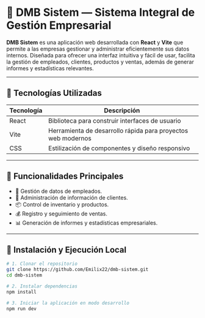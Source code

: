 # 🏢 DMB Sistem — Sistema Integral de Gestión Empresarial

**DMB Sistem** es una aplicación web desarrollada con **React** y **Vite** que permite a las empresas gestionar y administrar eficientemente sus datos internos. Diseñada para ofrecer una interfaz intuitiva y fácil de usar, facilita la gestión de empleados, clientes, productos y ventas, además de generar informes y estadísticas relevantes.

---

## 🧰 Tecnologías Utilizadas

| Tecnología | Descripción |
|------------|-------------|
| React      | Biblioteca para construir interfaces de usuario |
| Vite       | Herramienta de desarrollo rápida para proyectos web modernos |
| CSS        | Estilización de componentes y diseño responsivo |

---

## 🎯 Funcionalidades Principales

- 👥 Gestión de datos de empleados.
- 🧾 Administración de información de clientes.
- 📦 Control de inventario y productos.
- 💰 Registro y seguimiento de ventas.
- 📊 Generación de informes y estadísticas empresariales.

---

## 🚀 Instalación y Ejecución Local

```bash
# 1. Clonar el repositorio
git clone https://github.com/Emilix22/dmb-sistem.git
cd dmb-sistem

# 2. Instalar dependencias
npm install

# 3. Iniciar la aplicación en modo desarrollo
npm run dev


